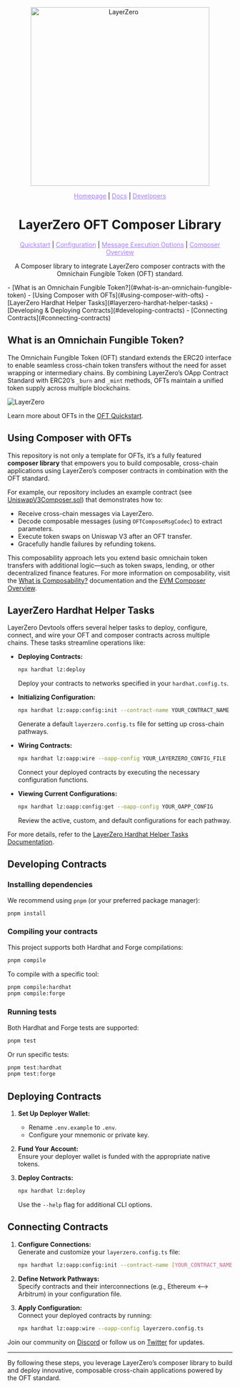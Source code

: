 <p align="center">
  <a href="https://layerzero.network">
    <img alt="LayerZero" style="width: 400px" src="https://docs.layerzero.network/img/LayerZero_Logo_White.svg"/>
  </a>
</p>

<p align="center">
  <a href="https://layerzero.network" style="color: #a77dff">Homepage</a> | <a href="https://docs.layerzero.network/" style="color: #a77dff">Docs</a> | <a href="https://layerzero.network/developers" style="color: #a77dff">Developers</a>
</p>

<h1 align="center">LayerZero OFT Composer Library</h1>

<p align="center">
  <a href="https://docs.layerzero.network/v2/developers/evm/oft/quickstart" style="color: #a77dff">Quickstart</a> | <a href="https://docs.layerzero.network/contracts/oapp-configuration" style="color: #a77dff">Configuration</a> | <a href="https://docs.layerzero.network/contracts/options" style="color: #a77dff">Message Execution Options</a> | <a href="https://docs.layerzero.network/v2/developers/evm/composer/overview" style="color: #a77dff">Composer Overview</a>
</p>

<p align="center">
  A Composer library to integrate LayerZero composer contracts with the Omnichain Fungible Token (OFT) standard.
</p>

<p align="left">
- [What is an Omnichain Fungible Token?](#what-is-an-omnichain-fungible-token)
- [Using Composer with OFTs](#using-composer-with-ofts)
- [LayerZero Hardhat Helper Tasks](#layerzero-hardhat-helper-tasks)
- [Developing & Deploying Contracts](#developing-contracts)
- [Connecting Contracts](#connecting-contracts)
</p>

## What is an Omnichain Fungible Token?

The Omnichain Fungible Token (OFT) standard extends the ERC20 interface to enable seamless cross-chain token transfers without the need for asset wrapping or intermediary chains. By combining LayerZero’s OApp Contract Standard with ERC20’s `_burn` and `_mint` methods, OFTs maintain a unified token supply across multiple blockchains.

<img alt="LayerZero" src="https://docs.layerzero.network/assets/images/oft_mechanism_light-922b88c364b5156e26edc6def94069f1.jpg#gh-light-mode-only"/>

Learn more about OFTs in the [OFT Quickstart](https://docs.layerzero.network/v2/developers/evm/oft/quickstart).

## Using Composer with OFTs

This repository is not only a template for OFTs, it’s a fully featured **composer library** that empowers you to build composable, cross-chain applications using LayerZero’s composer contracts in combination with the OFT standard.

For example, our repository includes an example contract (see [UniswapV3Composer.sol](./path/to/UniswapV3Composer.sol)) that demonstrates how to:

- Receive cross-chain messages via LayerZero.
- Decode composable messages (using `OFTComposeMsgCodec`) to extract parameters.
- Execute token swaps on Uniswap V3 after an OFT transfer.
- Gracefully handle failures by refunding tokens.

This composability approach lets you extend basic omnichain token transfers with additional logic—such as token swaps, lending, or other decentralized finance features. For more information on composability, visit the [What is Composability?](https://docs.layerzero.network/v2/concepts/applications/composer-standard) documentation and the [EVM Composer Overview](https://docs.layerzero.network/v2/developers/evm/composer/overview).

## LayerZero Hardhat Helper Tasks

LayerZero Devtools offers several helper tasks to deploy, configure, connect, and wire your OFT and composer contracts across multiple chains. These tasks streamline operations like:

- **Deploying Contracts:**

  ```bash
  npx hardhat lz:deploy
  ```

  Deploy your contracts to networks specified in your `hardhat.config.ts`.

- **Initializing Configuration:**

  ```bash
  npx hardhat lz:oapp:config:init --contract-name YOUR_CONTRACT_NAME --oapp-config FILE_NAME
  ```

  Generate a default `layerzero.config.ts` file for setting up cross-chain pathways.

- **Wiring Contracts:**

  ```bash
  npx hardhat lz:oapp:wire --oapp-config YOUR_LAYERZERO_CONFIG_FILE
  ```

  Connect your deployed contracts by executing the necessary configuration functions.

- **Viewing Current Configurations:**
  ```bash
  npx hardhat lz:oapp:config:get --oapp-config YOUR_OAPP_CONFIG
  ```
  Review the active, custom, and default configurations for each pathway.

For more details, refer to the [LayerZero Hardhat Helper Tasks Documentation](https://docs.layerzero.network/v2/developers/evm/create-lz-oapp/deploying).

## Developing Contracts

### Installing dependencies

We recommend using `pnpm` (or your preferred package manager):

```bash
pnpm install
```

### Compiling your contracts

This project supports both Hardhat and Forge compilations:

```bash
pnpm compile
```

To compile with a specific tool:

```bash
pnpm compile:hardhat
pnpm compile:forge
```

### Running tests

Both Hardhat and Forge tests are supported:

```bash
pnpm test
```

Or run specific tests:

```bash
pnpm test:hardhat
pnpm test:forge
```

## Deploying Contracts

1. **Set Up Deployer Wallet:**

   - Rename `.env.example` to `.env`.
   - Configure your mnemonic or private key.

2. **Fund Your Account:**  
   Ensure your deployer wallet is funded with the appropriate native tokens.

3. **Deploy Contracts:**
   ```bash
   npx hardhat lz:deploy
   ```
   Use the `--help` flag for additional CLI options.

## Connecting Contracts

1. **Configure Connections:**  
   Generate and customize your `layerzero.config.ts` file:

   ```bash
   npx hardhat lz:oapp:config:init --contract-name [YOUR_CONTRACT_NAME] --oapp-config [CONFIG_NAME]
   ```

2. **Define Network Pathways:**  
   Specify contracts and their interconnections (e.g., Ethereum <--> Arbitrum) in your configuration file.

3. **Apply Configuration:**  
   Connect your deployed contracts by running:
   ```bash
   npx hardhat lz:oapp:wire --oapp-config layerzero.config.ts
   ```

Join our community on [Discord](https://discord-layerzero.netlify.app/discord) or follow us on [Twitter](https://twitter.com/LayerZero_Labs) for updates.

---

By following these steps, you leverage LayerZero’s composer library to build and deploy innovative, composable cross-chain applications powered by the OFT standard.

